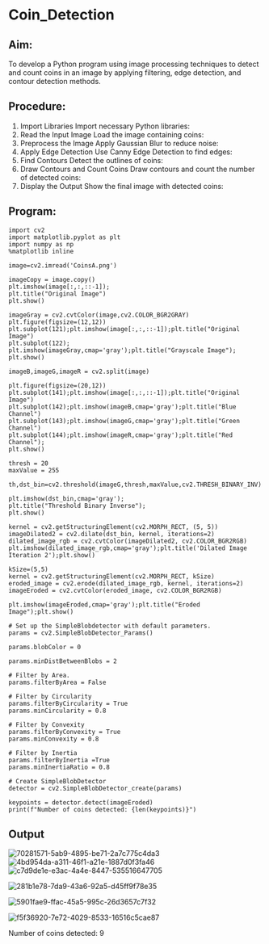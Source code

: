 # Coin_Detection
## Aim:
To develop a Python program using image processing techniques to detect and count coins in an image by applying filtering, edge detection, and contour detection methods.

## Procedure:
1. Import Libraries
Import necessary Python libraries:
2. Read the Input Image
Load the image containing coins:
3. Preprocess the Image
Apply Gaussian Blur to reduce noise:
4. Apply Edge Detection
Use Canny Edge Detection to find edges:
5. Find Contours
Detect the outlines of coins:
6. Draw Contours and Count Coins
Draw contours and count the number of detected coins:
7. Display the Output
Show the final image with detected coins:

## Program:
```
import cv2
import matplotlib.pyplot as plt
import numpy as np
%matplotlib inline

image=cv2.imread('CoinsA.png')

imageCopy = image.copy()
plt.imshow(image[:,:,::-1]);
plt.title("Original Image")
plt.show()

imageGray = cv2.cvtColor(image,cv2.COLOR_BGR2GRAY)
plt.figure(figsize=(12,12))
plt.subplot(121);plt.imshow(image[:,:,::-1]);plt.title("Original Image")
plt.subplot(122); plt.imshow(imageGray,cmap='gray');plt.title("Grayscale Image");
plt.show()

imageB,imageG,imageR = cv2.split(image)

plt.figure(figsize=(20,12))
plt.subplot(141);plt.imshow(image[:,:,::-1]);plt.title("Original Image")
plt.subplot(142);plt.imshow(imageB,cmap='gray');plt.title("Blue Channel")
plt.subplot(143);plt.imshow(imageG,cmap='gray');plt.title("Green Channel")
plt.subplot(144);plt.imshow(imageR,cmap='gray');plt.title("Red Channel");
plt.show()

thresh = 20
maxValue = 255

th,dst_bin=cv2.threshold(imageG,thresh,maxValue,cv2.THRESH_BINARY_INV)

plt.imshow(dst_bin,cmap='gray');
plt.title("Threshold Binary Inverse");
plt.show()

kernel = cv2.getStructuringElement(cv2.MORPH_RECT, (5, 5))
imageDilated2 = cv2.dilate(dst_bin, kernel, iterations=2)
dilated_image_rgb = cv2.cvtColor(imageDilated2, cv2.COLOR_BGR2RGB)
plt.imshow(dilated_image_rgb,cmap='gray');plt.title('Dilated Image Iteration 2');plt.show()

kSize=(5,5)
kernel = cv2.getStructuringElement(cv2.MORPH_RECT, kSize)
eroded_image = cv2.erode(dilated_image_rgb, kernel, iterations=2)
imageEroded = cv2.cvtColor(eroded_image, cv2.COLOR_BGR2RGB)

plt.imshow(imageEroded,cmap='gray');plt.title("Eroded Image");plt.show()

# Set up the SimpleBlobdetector with default parameters.
params = cv2.SimpleBlobDetector_Params()

params.blobColor = 0

params.minDistBetweenBlobs = 2

# Filter by Area.
params.filterByArea = False

# Filter by Circularity
params.filterByCircularity = True
params.minCircularity = 0.8

# Filter by Convexity
params.filterByConvexity = True
params.minConvexity = 0.8

# Filter by Inertia
params.filterByInertia =True
params.minInertiaRatio = 0.8

# Create SimpleBlobDetector
detector = cv2.SimpleBlobDetector_create(params)

keypoints = detector.detect(imageEroded)
print(f"Number of coins detected: {len(keypoints)}")
```
## Output
![70281571-5ab9-4895-be71-2a7c775c4da3](https://github.com/user-attachments/assets/1cf915a0-7cd9-429e-a014-0bc945266942)
![4bd954da-a311-46f1-a21e-1887d0f3fa46](https://github.com/user-attachments/assets/99ee71f7-50f7-47ab-8288-7395fd87c950)
![c7d9de1e-e3ac-4a4e-8447-535516647705](https://github.com/user-attachments/assets/af0e56f2-f5ae-4a87-8c45-06e0a7cc07ea)


![281b1e78-7da9-43a6-92a5-d45ff9f78e35](https://github.com/user-attachments/assets/ee9041f1-fa2a-4220-83d7-ae460a135af6)

![5901fae9-ffac-45a5-995c-26d3657c7f32](https://github.com/user-attachments/assets/edc7a526-fc2f-45e1-9632-429892715e39)


![f5f36920-7e72-4029-8533-16516c5cae87](https://github.com/user-attachments/assets/cf3da750-02dd-4e01-abee-720b3db9babd)

Number of coins detected: 9





























